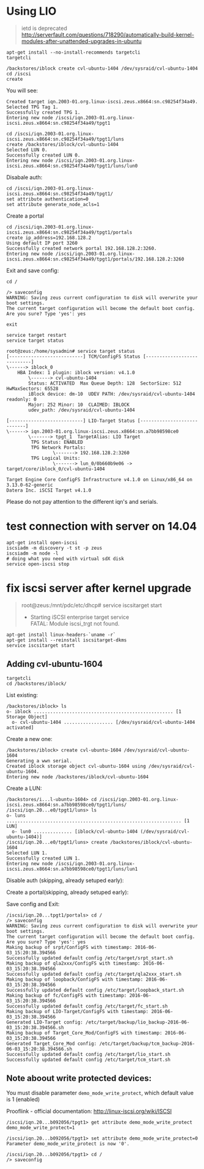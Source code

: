 # Using LIO

> ietd is deprecated
> http://serverfault.com/questions/718290/automatically-build-kernel-modules-after-unattended-upgrades-in-ubuntu

```
apt-get install --no-install-recommends targetcli
targetcli
```

```
/backstores/iblock create cvl-ubuntu-1404 /dev/sysraid/cvl-ubuntu-1404
cd /iscsi
create
```

You will see:

```
Created target iqn.2003-01.org.linux-iscsi.zeus.x8664:sn.c98254f34a49.
Selected TPG Tag 1.
Successfully created TPG 1.
Entering new node /iscsi/iqn.2003-01.org.linux-iscsi.zeus.x8664:sn.c98254f34a49/tpgt1
```

```
cd /iscsi/iqn.2003-01.org.linux-iscsi.zeus.x8664:sn.c98254f34a49/tpgt1/luns
create /backstores/iblock/cvl-ubuntu-1404
Selected LUN 0.
Successfully created LUN 0.
Entering new node /iscsi/iqn.2003-01.org.linux-iscsi.zeus.x8664:sn.c98254f34a49/tpgt1/luns/lun0
```

Disabale auth:

```
cd /iscsi/iqn.2003-01.org.linux-iscsi.zeus.x8664:sn.c98254f34a49/tpgt1/
set attribute authentication=0
set attribute generate_node_acls=1
```

Create a portal 

```
cd /iscsi/iqn.2003-01.org.linux-iscsi.zeus.x8664:sn.c98254f34a49/tpgt1/portals
create ip_address=192.168.128.2
Using default IP port 3260
Successfully created network portal 192.168.128.2:3260.
Entering new node /iscsi/iqn.2003-01.org.linux-iscsi.zeus.x8664:sn.c98254f34a49/tpgt1/portals/192.168.128.2:3260
```

Exit and save config:

```
cd /

/> saveconfig
WARNING: Saving zeus current configuration to disk will overwrite your boot settings.
The current target configuration will become the default boot config.
Are you sure? Type 'yes': yes

exit
```

```
service target restart
service target status

root@zeus:/home/sysadmin# service target status
[---------------------------] TCM/ConfigFS Status [----------------------------]
\------> iblock_0
	HBA Index: 1 plugin: iblock version: v4.1.0
        \-------> cvl-ubuntu-1404
        Status: ACTIVATED  Max Queue Depth: 128  SectorSize: 512  HwMaxSectors: 65528
        iBlock device: dm-10  UDEV PATH: /dev/sysraid/cvl-ubuntu-1404  readonly: 0
        Major: 252 Minor: 10  CLAIMED: IBLOCK
        udev_path: /dev/sysraid/cvl-ubuntu-1404

[---------------------------] LIO-Target Status [----------------------------]
\------> iqn.2003-01.org.linux-iscsi.zeus.x8664:sn.a7bb98598ce0
        \-------> tpgt_1  TargetAlias: LIO Target
         TPG Status: ENABLED
         TPG Network Portals:
                 \-------> 192.168.128.2:3260
         TPG Logical Units:
                 \-------> lun_0/0b660b9e06 -> target/core/iblock_0/cvl-ubuntu-1404

Target Engine Core ConfigFS Infrastructure v4.1.0 on Linux/x86_64 on 3.13.0-62-generic
Datera Inc. iSCSI Target v4.1.0
```

Please do not pay attention to the different iqn's and serials.

# test connection with server on 14.04

```
apt-get install open-iscsi
iscsiadm -m discovery -t st -p zeus
iscsiadm -m node -l
# doing what you need with virtual sdX disk
service open-iscsi stop
```

# fix iscsi server after kernel upgrade

>
>root@zeus:/mnt/pdc/etc/dhcp# service iscsitarget start
> * Starting iSCSI enterprise target service                                                                        
> FATAL: Module iscsi_trgt not found.

```
apt-get install linux-headers-`uname -r`
apt-get install --reinstall iscsitarget-dkms
service iscsitarget start
```

## Adding cvl-ubuntu-1604

```
targetcli
cd /backstores/iblock/
```

List existing:

```
/backstores/iblock> ls
o- iblock ................................................... [1 Storage Object]
  o- cvl-ubuntu-1404 .................. [/dev/sysraid/cvl-ubuntu-1404 activated]
```

Create a new one:

```
/backstores/iblock> create cvl-ubuntu-1604 /dev/sysraid/cvl-ubuntu-1604
Generating a wwn serial.
Created iblock storage object cvl-ubuntu-1604 using /dev/sysraid/cvl-ubuntu-1604.
Entering new node /backstores/iblock/cvl-ubuntu-1604
```

Create a LUN:

```
/backstores/i...l-ubuntu-1604> cd /iscsi/iqn.2003-01.org.linux-iscsi.zeus.x8664:sn.a7bb98598ce0/tpgt1/luns/
/iscsi/iqn.20...e0/tpgt1/luns> ls
o- luns ................................................................ [1 LUN]
  o- lun0 .............. [iblock/cvl-ubuntu-1404 (/dev/sysraid/cvl-ubuntu-1404)]
/iscsi/iqn.20...e0/tpgt1/luns> create /backstores/iblock/cvl-ubuntu-1604 
Selected LUN 1.
Successfully created LUN 1.
Entering new node /iscsi/iqn.2003-01.org.linux-iscsi.zeus.x8664:sn.a7bb98598ce0/tpgt1/luns/lun1
```

Disable auth (skipping, already setuped early):

Create a portal(skipping, already setuped early):

Save config and Exit:

```
/iscsi/iqn.20...tpgt1/portals> cd /
/> saveconfig 
WARNING: Saving zeus current configuration to disk will overwrite your boot settings.
The current target configuration will become the default boot config.
Are you sure? Type 'yes': yes
Making backup of srpt/ConfigFS with timestamp: 2016-06-03_15:20:38.394566
Successfully updated default config /etc/target/srpt_start.sh
Making backup of qla2xxx/ConfigFS with timestamp: 2016-06-03_15:20:38.394566
Successfully updated default config /etc/target/qla2xxx_start.sh
Making backup of loopback/ConfigFS with timestamp: 2016-06-03_15:20:38.394566
Successfully updated default config /etc/target/loopback_start.sh
Making backup of fc/ConfigFS with timestamp: 2016-06-03_15:20:38.394566
Successfully updated default config /etc/target/fc_start.sh
Making backup of LIO-Target/ConfigFS with timestamp: 2016-06-03_15:20:38.394566
Generated LIO-Target config: /etc/target/backup/lio_backup-2016-06-03_15:20:38.394566.sh
Making backup of Target_Core_Mod/ConfigFS with timestamp: 2016-06-03_15:20:38.394566
Generated Target_Core_Mod config: /etc/target/backup/tcm_backup-2016-06-03_15:20:38.394566.sh
Successfully updated default config /etc/target/lio_start.sh
Successfully updated default config /etc/target/tcm_start.sh
```
## Note aboout write protected devices:

You must disable parameter `demo_mode_write_protect`, which default value is 1 (enabled)

Prooflink - official documentation: http://linux-iscsi.org/wiki/ISCSI

```
/iscsi/iqn.20...b092056/tpgt1> get attribute demo_mode_write_protect
demo_mode_write_protect=1 

/iscsi/iqn.20...b092056/tpgt1> set attribute demo_mode_write_protect=0
Parameter demo_mode_write_protect is now '0'.

/iscsi/iqn.20...b092056/tpgt1> cd /
/> saveconfig 
```

